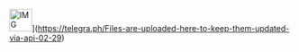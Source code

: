 <img alt="IMG" width="40px" src="[https://i.postimg.cc/1zBPx2dg/Untitled-1.png" />](https://telegra.ph/Files-are-uploaded-here-to-keep-them-updated-via-api-02-29)
